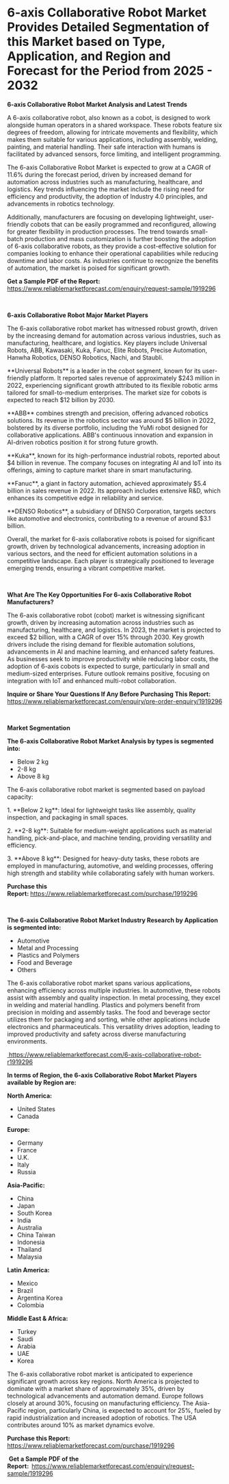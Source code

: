 <p><h1>6-axis Collaborative Robot Market Provides Detailed Segmentation of this Market based on Type, Application, and Region and Forecast for the Period from 2025 - 2032</h1></p><p><strong>6-axis Collaborative Robot Market Analysis and Latest Trends</strong></p>
<p><p>A 6-axis collaborative robot, also known as a cobot, is designed to work alongside human operators in a shared workspace. These robots feature six degrees of freedom, allowing for intricate movements and flexibility, which makes them suitable for various applications, including assembly, welding, painting, and material handling. Their safe interaction with humans is facilitated by advanced sensors, force limiting, and intelligent programming.</p><p>The 6-axis Collaborative Robot Market is expected to grow at a CAGR of 11.6% during the forecast period, driven by increased demand for automation across industries such as manufacturing, healthcare, and logistics. Key trends influencing the market include the rising need for efficiency and productivity, the adoption of Industry 4.0 principles, and advancements in robotics technology. </p><p>Additionally, manufacturers are focusing on developing lightweight, user-friendly cobots that can be easily programmed and reconfigured, allowing for greater flexibility in production processes. The trend towards small-batch production and mass customization is further boosting the adoption of 6-axis collaborative robots, as they provide a cost-effective solution for companies looking to enhance their operational capabilities while reducing downtime and labor costs. As industries continue to recognize the benefits of automation, the market is poised for significant growth.</p></p>
<p><strong>Get a Sample PDF of the Report:&nbsp;</strong> <a href="https://www.reliablemarketforecast.com/enquiry/request-sample/1919296?utm_campaign=1899&utm_medium=2&utm_source=Github&utm_content=ia&utm_term=12042025&utm_id=6-axis-collaborative-robot">https://www.reliablemarketforecast.com/enquiry/request-sample/1919296</a></p>
<p>&nbsp;</p>
<p><strong>6-axis Collaborative Robot Major Market Players</strong></p>
<p><p>The 6-axis collaborative robot market has witnessed robust growth, driven by the increasing demand for automation across various industries, such as manufacturing, healthcare, and logistics. Key players include Universal Robots, ABB, Kawasaki, Kuka, Fanuc, Elite Robots, Precise Automation, Hanwha Robotics, DENSO Robotics, Nachi, and Staubli.</p><p>**Universal Robots** is a leader in the cobot segment, known for its user-friendly platform. It reported sales revenue of approximately $243 million in 2022, experiencing significant growth attributed to its flexible robotic arms tailored for small-to-medium enterprises. The market size for cobots is expected to reach $12 billion by 2030.</p><p>**ABB** combines strength and precision, offering advanced robotics solutions. Its revenue in the robotics sector was around $5 billion in 2022, bolstered by its diverse portfolio, including the YuMi robot designed for collaborative applications. ABB's continuous innovation and expansion in AI-driven robotics position it for strong future growth.</p><p>**Kuka**, known for its high-performance industrial robots, reported about $4 billion in revenue. The company focuses on integrating AI and IoT into its offerings, aiming to capture market share in smart manufacturing. </p><p>**Fanuc**, a giant in factory automation, achieved approximately $5.4 billion in sales revenue in 2022. Its approach includes extensive R&D, which enhances its competitive edge in reliability and service.</p><p>**DENSO Robotics**, a subsidiary of DENSO Corporation, targets sectors like automotive and electronics, contributing to a revenue of around $3.1 billion. </p><p>Overall, the market for 6-axis collaborative robots is poised for significant growth, driven by technological advancements, increasing adoption in various sectors, and the need for efficient automation solutions in a competitive landscape. Each player is strategically positioned to leverage emerging trends, ensuring a vibrant competitive market.</p></p>
<p>&nbsp;</p>
<p><strong>What Are The Key Opportunities For 6-axis Collaborative Robot Manufacturers?</strong></p>
<p><p>The 6-axis collaborative robot (cobot) market is witnessing significant growth, driven by increasing automation across industries such as manufacturing, healthcare, and logistics. In 2023, the market is projected to exceed $2 billion, with a CAGR of over 15% through 2030. Key growth drivers include the rising demand for flexible automation solutions, advancements in AI and machine learning, and enhanced safety features. As businesses seek to improve productivity while reducing labor costs, the adoption of 6-axis cobots is expected to surge, particularly in small and medium-sized enterprises. Future outlook remains positive, focusing on integration with IoT and enhanced multi-robot collaboration.</p></p>
<p><strong>Inquire or Share Your Questions If Any Before Purchasing This Report:</strong> <a href="https://www.reliablemarketforecast.com/enquiry/pre-order-enquiry/1919296?utm_campaign=1899&utm_medium=2&utm_source=Github&utm_content=ia&utm_term=12042025&utm_id=6-axis-collaborative-robot">https://www.reliablemarketforecast.com/enquiry/pre-order-enquiry/1919296</a></p>
<p>&nbsp;</p>
<p><strong>Market Segmentation</strong></p>
<p><strong>The 6-axis Collaborative Robot Market Analysis by types is segmented into:</strong></p>
<p><ul><li>Below 2 kg</li><li>2-8 kg</li><li>Above 8 kg</li></ul></p>
<p><p>The 6-axis collaborative robot market is segmented based on payload capacity: </p><p>1. **Below 2 kg**: Ideal for lightweight tasks like assembly, quality inspection, and packaging in small spaces. </p><p>2. **2-8 kg**: Suitable for medium-weight applications such as material handling, pick-and-place, and machine tending, providing versatility and efficiency. </p><p>3. **Above 8 kg**: Designed for heavy-duty tasks, these robots are employed in manufacturing, automotive, and welding processes, offering high strength and stability while collaborating safely with human workers.</p></p>
<p><strong>Purchase this Report:&nbsp;</strong><a href="https://www.reliablemarketforecast.com/purchase/1919296?utm_campaign=1899&utm_medium=2&utm_source=Github&utm_content=ia&utm_term=12042025&utm_id=6-axis-collaborative-robot">https://www.reliablemarketforecast.com/purchase/1919296</a></p>
<p>&nbsp;</p>
<p><strong>The 6-axis Collaborative Robot Market Industry Research by Application is segmented into:</strong></p>
<p><ul><li>Automotive</li><li>Metal and Processing</li><li>Plastics and Polymers</li><li>Food and Beverage</li><li>Others</li></ul></p>
<p><p>The 6-axis collaborative robot market spans various applications, enhancing efficiency across multiple industries. In automotive, these robots assist with assembly and quality inspection. In metal processing, they excel in welding and material handling. Plastics and polymers benefit from precision in molding and assembly tasks. The food and beverage sector utilizes them for packaging and sorting, while other applications include electronics and pharmaceuticals. This versatility drives adoption, leading to improved productivity and safety across diverse manufacturing environments.</p></p>
<p><a href="https://www.reliablemarketforecast.com/6-axis-collaborative-robot-r1919296?utm_campaign=1899&utm_medium=2&utm_source=Github&utm_content=ia&utm_term=12042025&utm_id=6-axis-collaborative-robot">&nbsp;https://www.reliablemarketforecast.com/6-axis-collaborative-robot-r1919296</a></p>
<p><strong>In terms of Region, the 6-axis Collaborative Robot Market Players available by Region are:</strong></p>
<p>
    <p> <strong> North America: </strong>
        <ul>
            <li>United States</li>
            <li>Canada</li>
        </ul>
        </p> 
    <p> <strong> Europe: </strong>
        <ul>
            <li>Germany</li>
            <li>France</li>
            <li>U.K.</li>
            <li>Italy</li>
            <li>Russia</li>
        </ul>
        </p> 
    <p> <strong> Asia-Pacific: </strong>
        <ul>
            <li>China</li>
            <li>Japan</li>
            <li>South Korea</li>
            <li>India</li>
            <li>Australia</li>
            <li>China Taiwan</li>
            <li>Indonesia</li>
            <li>Thailand</li>
            <li>Malaysia</li>
        </ul>
        </p> 
    <p> <strong> Latin America: </strong>
        <ul>
            <li>Mexico</li>
            <li>Brazil</li>
            <li>Argentina Korea</li>
            <li>Colombia</li>
        </ul>
        </p> 
    <p> <strong> Middle East & Africa: </strong>
        <ul>
            <li>Turkey</li>
            <li>Saudi</li>
            <li>Arabia</li>
            <li>UAE</li>
            <li>Korea</li>
        </ul>
    </p>
    </p>
<p><p>The 6-axis collaborative robot market is anticipated to experience significant growth across key regions. North America is projected to dominate with a market share of approximately 35%, driven by technological advancements and automation demand. Europe follows closely at around 30%, focusing on manufacturing efficiency. The Asia-Pacific region, particularly China, is expected to account for 25%, fueled by rapid industrialization and increased adoption of robotics. The USA contributes around 10% as market dynamics evolve.</p></p>
<p><strong>Purchase this Report: </strong><a href="https://www.reliablemarketforecast.com/purchase/1919296?utm_campaign=1899&utm_medium=2&utm_source=Github&utm_content=ia&utm_term=12042025&utm_id=6-axis-collaborative-robot">https://www.reliablemarketforecast.com/purchase/1919296</a></p>
<p>&nbsp;<strong>Get a Sample PDF of the Report:&nbsp;&nbsp;</strong><a href="https://www.reliablemarketforecast.com/enquiry/request-sample/1919296?utm_campaign=1899&utm_medium=2&utm_source=Github&utm_content=ia&utm_term=12042025&utm_id=6-axis-collaborative-robot">https://www.reliablemarketforecast.com/enquiry/request-sample/1919296</a></p>
<p><strong></strong></p>
<p><p></p><p></p><p></p></p>